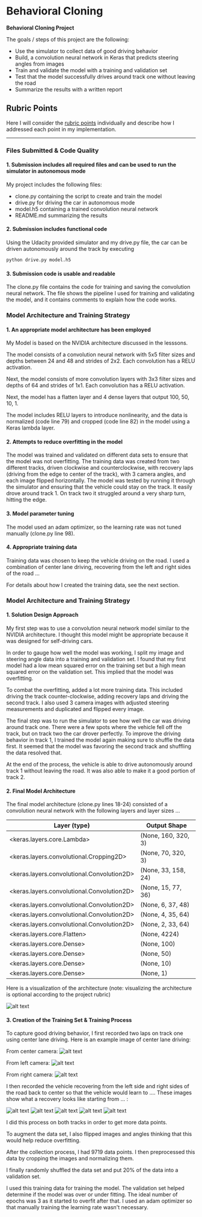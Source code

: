 # Behavioral Cloning

**Behavioral Cloning Project**

The goals / steps of this project are the following:
* Use the simulator to collect data of good driving behavior
* Build, a convolution neural network in Keras that predicts steering angles from images
* Train and validate the model with a training and validation set
* Test that the model successfully drives around track one without leaving the road
* Summarize the results with a written report


[//]: # (Image References)

[image1]: ./model.png "Model Visualization"
[image2]: ./examples/center.jpg "Center"
[image3]: ./examples/left.jpg "Left"
[image4]: ./examples/right.jpg "Right"

[image5]: ./examples/recover1.jpg "Recover1"
[image6]: ./examples/recover2.jpg "Recover2"
[image7]: ./examples/recover3.jpg "Recover3"
[image8]: ./examples/recover4.jpg "Recover4"
[image9]: ./examples/recover5.jpg "Recover5"

## Rubric Points
Here I will consider the [rubric points](https://review.udacity.com/#!/rubrics/432/view) individually and describe how I addressed each point in my implementation.

---
### Files Submitted & Code Quality

#### 1. Submission includes all required files and can be used to run the simulator in autonomous mode

My project includes the following files:
* clone.py containing the script to create and train the model
* drive.py for driving the car in autonomous mode
* model.h5 containing a trained convolution neural network
* README.md summarizing the results

#### 2. Submission includes functional code
Using the Udacity provided simulator and my drive.py file, the car can be driven autonomously around the track by executing
```sh
python drive.py model.h5
```

#### 3. Submission code is usable and readable

The clone.py file contains the code for training and saving the convolution neural network. The file shows the pipeline I used for training and validating the model, and it contains comments to explain how the code works.

### Model Architecture and Training Strategy

#### 1. An appropriate model architecture has been employed

My Model is based on the NVIDIA architecture discussed in the lesssons.

The model consists of a convolution neural network with 5x5 filter sizes and depths between 24 and 48 and strides of 2x2. Each convolution has a RELU activation.

Next, the model consists of more convolution layers with 3x3 filter sizes and depths of 64 and strides of 1x1. Each convolution has a RELU activation.

Next, the model has a flatten layer and 4 dense layers that output 100, 50, 10, 1.

The model includes RELU layers to introduce nonlinearity, and the data is normalized (code line 79) and cropped (code line 82) in the model using a Keras lambda layer.

#### 2. Attempts to reduce overfitting in the model

The model was trained and validated on different data sets to ensure that the model was not overfitting. The training data was created from two different tracks, driven clockwise and counterclockwise, with recovery laps (driving from the edge to center of the track), with 3 camera angles, and each image flipped horizontally. The model was tested by running it through the simulator and ensuring that the vehicle could stay on the track. It easily drove around track 1. On track two it struggled around a very sharp turn, hitting the edge.

#### 3. Model parameter tuning

The model used an adam optimizer, so the learning rate was not tuned manually (clone.py line 98).

#### 4. Appropriate training data

Training data was chosen to keep the vehicle driving on the road. I used a combination of center lane driving, recovering from the left and right sides of the road ...

For details about how I created the training data, see the next section.

### Model Architecture and Training Strategy

#### 1. Solution Design Approach

My first step was to use a convolution neural network model similar to the NVIDIA architecture. I thought this model might be appropriate because it was designed for self-driving cars.

In order to gauge how well the model was working, I split my image and steering angle data into a training and validation set. I found that my first model had a low mean squared error on the training set but a high mean squared error on the validation set. This implied that the model was overfitting.

To combat the overfitting, added a lot more training data. This included driving the track counter-clockwise, adding recovery laps and driving the second track. I also used 3 camera images with adjusted steering measurements and duplicated and flipped every image.

The final step was to run the simulator to see how well the car was driving around track one. There were a few spots where the vehicle fell off the track, but on track two the car drover perfectly. To improve the driving behavior in track 1, I trained the model again making sure to shuffle the data first. It seemed that the model was favoring the second track and shuffling the data resolved that.

At the end of the process, the vehicle is able to drive autonomously around track 1 without leaving the road. It was also able to make it a good portion of track 2.

#### 2. Final Model Architecture

The final model architecture (clone.py lines 18-24) consisted of a convolution neural network with the following layers and layer sizes ...

| Layer (type) | Output Shape  |
| ------------ | ------------- |
| <keras.layers.core.Lambda> | (None, 160, 320, 3) |
| <keras.layers.convolutional.Cropping2D> | (None, 70, 320, 3) |
| <keras.layers.convolutional.Convolution2D> | (None, 33, 158, 24) |
| <keras.layers.convolutional.Convolution2D> | (None, 15, 77, 36) |
| <keras.layers.convolutional.Convolution2D> | (None, 6, 37, 48) |
| <keras.layers.convolutional.Convolution2D> | (None, 4, 35, 64) |
| <keras.layers.convolutional.Convolution2D> | (None, 2, 33, 64) |
| <keras.layers.core.Flatten> | (None, 4224) |
| <keras.layers.core.Dense> | (None, 100) |
| <keras.layers.core.Dense> | (None, 50) |
| <keras.layers.core.Dense> | (None, 10) |
| <keras.layers.core.Dense> | (None, 1) |

Here is a visualization of the architecture (note: visualizing the architecture is optional according to the project rubric)

![alt text][image1]

#### 3. Creation of the Training Set & Training Process

To capture good driving behavior, I first recorded two laps on track one using center lane driving. Here is an example image of center lane driving:

From center camera:
![alt text][image2]

From left camera:
![alt text][image3]

From right camera:
![alt text][image4]

I then recorded the vehicle recovering from the left side and right sides of the road back to center so that the vehicle would learn to .... These images show what a recovery looks like starting from ... :

![alt text][image5]
![alt text][image6]
![alt text][image7]
![alt text][image8]
![alt text][image9]

I did this process on both tracks in order to get more data points.

To augment the data set, I also flipped images and angles thinking that this would help reduce overfitting.

After the collection process, I had 9719 data points. I then preprocessed this data by cropping the images and normalizing them.

I finally randomly shuffled the data set and put 20% of the data into a validation set.

I used this training data for training the model. The validation set helped determine if the model was over or under fitting. The ideal number of epochs was 3 as it started to overfit after that. I used an adam optimizer so that manually training the learning rate wasn't necessary.
